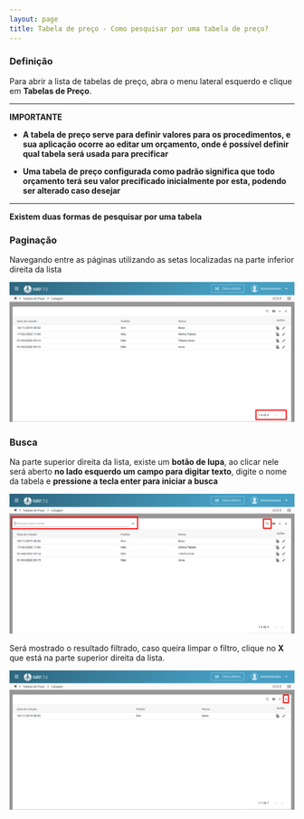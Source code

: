 ```yaml
---
layout: page
title: Tabela de preço - Como pesquisar por uma tabela de preço?
---
```


### Definição

Para abrir a lista de tabelas de preço, abra o menu lateral esquerdo e clique em **Tabelas de Preço**. 


---
**IMPORTANTE**

- **A tabela de preço serve para definir valores para os procedimentos, e sua aplicação ocorre ao editar um orçamento, onde é possível definir qual tabela será usada para precificar**

- **Uma tabela de preço configurada como padrão significa que todo orçamento terá seu valor precificado inicialmente por esta, podendo ser alterado caso desejar**

---

**Existem duas formas de pesquisar por uma tabela**

### Paginação

Navegando entre as páginas utilizando as setas localizadas na parte inferior direita da lista

<p align="center">
  <img alt="Tabelas de preço" src="/pages/tabelas-de-preco/como-pesquisar-por-uma-tabela-de-preco/lista_tabelas.png" width="800">
</p>

### Busca

Na parte superior direita da lista, existe um **botão de lupa**, ao clicar nele será aberto **no lado esquerdo um campo para digitar texto**, digite o nome da tabela e **pressione a tecla enter para iniciar a busca**

<p align="center">
  <img alt="Tabelas de preço" src="/pages/tabelas-de-preco/como-pesquisar-por-uma-tabela-de-preco/lista_tabelas_filtro.png" width="800">
</p>

Será mostrado o resultado filtrado, caso queira limpar o filtro, clique no **X** que está na parte superior direita da lista.

<p align="center">
  <img alt="Tabelas de preço" src="/pages/tabelas-de-preco/como-pesquisar-por-uma-tabela-de-preco/lista_tabelas_filtradas.png" width="800">
</p>

